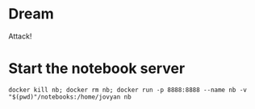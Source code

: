 # Dream
Attack!

# Start the notebook server
```
docker kill nb; docker rm nb; docker run -p 8888:8888 --name nb -v "$(pwd)"/notebooks:/home/jovyan nb
```